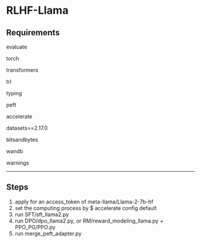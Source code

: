 # RLHF-Llama

## Requirements

evaluate

torch

transformers

trl

typing

peft

accelerate

datasets==2.17.0

bitsandbytes

wandb

warnings

---

## Steps
1. apply for an access_token of meta-llama/Llama-2-7b-hf
2. set the computing process by $ accelerate config default
3. run SFT/sft_llama2.py
4. run DPO/dpo_llama2.py, or RM/reward_modeling_llama.py + PPO_PG/PPO.py
5. run merge_peft_adapter.py
